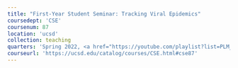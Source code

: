 ```yaml
---
title: "First-Year Student Seminar: Tracking Viral Epidemics"
coursedept: 'CSE'
coursenum: 87
location: 'ucsd'
collection: teaching
quarters: 'Spring 2022, <a href="https://youtube.com/playlist?list=PLM_KIlU0WoXnwrBO8xGcw8IVo7mVrcBgF" target="_blank">Winter 2022</a>, <a href="https://www.youtube.com/playlist?list=PLM_KIlU0WoXkR_MKrUDQPtKR2DNGAxaoi" target="_blank">Fall 2021</a>, <a href="https://www.youtube.com/playlist?list=PLM_KIlU0WoXkupibs9xQAPFy3jTp0n5Wm" target="_blank">Spring 2021</a>'
courseurl: 'https://ucsd.edu/catalog/courses/CSE.html#cse87'
---
```

